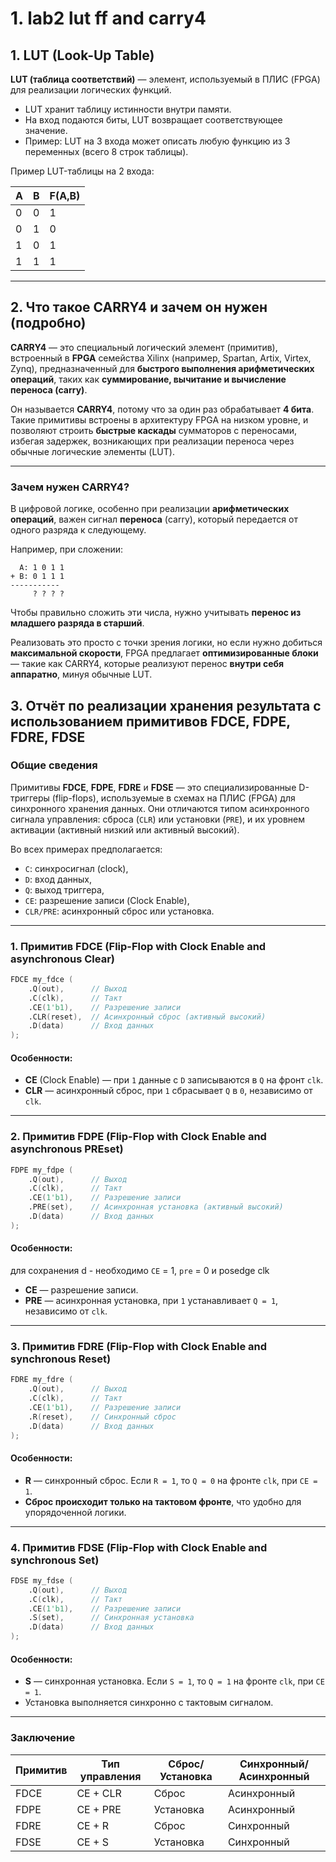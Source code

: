 # 1. lab2 lut ff and carry4

## 1. LUT (Look-Up Table)

**LUT (таблица соответствий)** — элемент, используемый в ПЛИС (FPGA) для реализации логических функций.

- LUT хранит таблицу истинности внутри памяти.
- На вход подаются биты, LUT возвращает соответствующее значение.
- Пример: LUT на 3 входа может описать любую функцию из 3 переменных (всего 8 строк таблицы).

 Пример LUT-таблицы на 2 входа:

| A | B | F(A,B) |
|---|---|--------|
| 0 | 0 |   1    |
| 0 | 1 |   0    |
| 1 | 0 |   1    |
| 1 | 1 |   1    |

---

## 2. Что такое CARRY4 и зачем он нужен (подробно)

**CARRY4** — это специальный логический элемент (примитив), встроенный в **FPGA** семейства Xilinx (например, Spartan, Artix, Virtex, Zynq), предназначенный для **быстрого выполнения арифметических операций**, таких как **суммирование, вычитание и вычисление переноса (carry)**.

Он называется **CARRY4**, потому что за один раз обрабатывает **4 бита**. Такие примитивы встроены в архитектуру FPGA на низком уровне, и позволяют строить **быстрые каскады** сумматоров с переносами, избегая задержек, возникающих при реализации переноса через обычные логические элементы (LUT).

---

###  Зачем нужен CARRY4?

В цифровой логике, особенно при реализации **арифметических операций**, важен сигнал **переноса** (carry), который передается от одного разряда к следующему.

Например, при сложении:

```
  A: 1 0 1 1
+ B: 0 1 1 1
-----------
     ? ? ? ?
```

Чтобы правильно сложить эти числа, нужно учитывать **перенос из младшего разряда в старший**.

Реализовать это просто с точки зрения логики, но если нужно добиться **максимальной скорости**, FPGA предлагает **оптимизированные блоки** — такие как CARRY4, которые реализуют перенос **внутри себя аппаратно**, минуя обычные LUT.

## 3.  Отчёт по реализации хранения результата с использованием примитивов FDCE, FDPE, FDRE, FDSE

### Общие сведения

Примитивы **FDCE**, **FDPE**, **FDRE** и **FDSE** — это специализированные D-триггеры (flip-flops), используемые в схемах на ПЛИС (FPGA) для синхронного хранения данных. Они отличаются типом асинхронного сигнала управления: сброса (`CLR`) или установки (`PRE`), и их уровнем активации (активный низкий или активный высокий).

Во всех примерах предполагается:

* `C`: синхросигнал (clock),
* `D`: вход данных,
* `Q`: выход триггера,
* `CE`: разрешение записи (Clock Enable),
* `CLR/PRE`: асинхронный сброс или установка.

---

###  1. Примитив FDCE (Flip-Flop with Clock Enable and asynchronous Clear)

```verilog
FDCE my_fdce (
    .Q(out),      // Выход
    .C(clk),      // Такт
    .CE(1'b1),    // Разрешение записи
    .CLR(reset),  // Асинхронный сброс (активный высокий)
    .D(data)      // Вход данных
);
```

####  Особенности:

* **CE** (Clock Enable) — при `1` данные с `D` записываются в `Q` на фронт `clk`.
* **CLR** — асинхронный сброс, при `1` сбрасывает `Q` в `0`, независимо от `clk`.

---

###  2. Примитив FDPE (Flip-Flop with Clock Enable and asynchronous PREset)

```verilog
FDPE my_fdpe (
    .Q(out),      // Выход
    .C(clk),      // Такт
    .CE(1'b1),    // Разрешение записи
    .PRE(set),    // Асинхронная установка (активный высокий)
    .D(data)      // Вход данных
);
```

####  Особенности:

 для сохранения d - необходимо `CE` = 1, `pre` = 0 и posedge clk

* **CE** — разрешение записи.
* **PRE** — асинхронная установка, при `1` устанавливает `Q = 1`, независимо от `clk`.

---

### 3. Примитив FDRE (Flip-Flop with Clock Enable and synchronous Reset)

```verilog
FDRE my_fdre (
    .Q(out),      // Выход
    .C(clk),      // Такт
    .CE(1'b1),    // Разрешение записи
    .R(reset),    // Синхронный сброс
    .D(data)      // Вход данных
);
```

####  Особенности:

* **R** — синхронный сброс. Если `R = 1`, то `Q = 0` на фронте `clk`, при `CE = 1`.
* **Сброс происходит только на тактовом фронте**, что удобно для упорядоченной логики.

---

###  4. Примитив FDSE (Flip-Flop with Clock Enable and synchronous Set)

```verilog
FDSE my_fdse (
    .Q(out),      // Выход
    .C(clk),      // Такт
    .CE(1'b1),    // Разрешение записи
    .S(set),      // Синхронная установка
    .D(data)      // Вход данных
);
```

####  Особенности:

* **S** — синхронная установка. Если `S = 1`, то `Q = 1` на фронте `clk`, при `CE = 1`.
* Установка выполняется синхронно с тактовым сигналом.

---

###  Заключение

| Примитив | Тип управления | Сброс/Установка | Синхронный/Асинхронный |
| -------- | -------------- | --------------- | ---------------------- |
| FDCE     | CE + CLR       | Сброс           | Асинхронный            |
| FDPE     | CE + PRE       | Установка       | Асинхронный            |
| FDRE     | CE + R         | Сброс           | Синхронный             |
| FDSE     | CE + S         | Установка       | Синхронный             |
